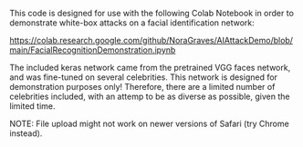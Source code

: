 This code is designed for use with the following Colab Notebook in order to demonstrate white-box attacks on a facial identification network:

https://colab.research.google.com/github/NoraGraves/AIAttackDemo/blob/main/FacialRecognitionDemonstration.ipynb

The included keras network came from the pretrained VGG faces network, and was fine-tuned on several celebrities. This network is designed for demonstration purposes only! Therefore, there are a limited number of celebrities included, with an attemp to be as diverse as possible, given the limited time.

NOTE: File upload might not work on newer versions of Safari (try Chrome instead).
